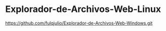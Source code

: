 # Explorador-de-Archivos-Web-Linux
https://github.com/fulqjulio/Explorador-de-Archivos-Web-Windows.git
